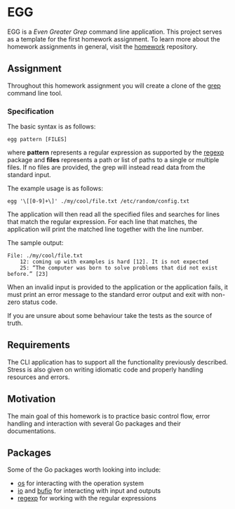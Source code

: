 # EGG

EGG is a _Even Greater Grep_ command line application.
This project serves as a template for the first homework assignment.
To learn more about the homework assignments in general, visit
the [homework](https://github.com/course-go/homework) repository.

## Assignment

Throughout this homework assignment you will create a clone of the
[grep](https://man7.org/linux/man-pages/man1/grep.1.html) command line tool.

### Specification

The basic syntax is as follows:

```shell
egg pattern [FILES]
```

where **pattern** represents a regular expression as supported by the
[regexp](https://pkg.go.dev/regexp) package and **files** represents a path
or list of paths to a single or multiple files. If no files are
provided, the grep will instead read data from the standard input.

The example usage is as follows:

```shell
egg '\[[0-9]+\]' ./my/cool/file.txt /etc/random/config.txt
```

The application will then read all the specified files and searches for lines
that match the regular expression. For each line that matches, the
application will print the matched line together with the line number.

The sample output:

```text
File: ./my/cool/file.txt
    12: coming up with examples is hard [12]. It is not expected
    25: “The computer was born to solve problems that did not exist before.” [23]
```

When an invalid input is provided to the application or the application
fails, it must print an error message to the standard error output and exit
with non-zero status code.

If you are unsure about some behaviour take the tests as the source of truth.

## Requirements

The CLI application has to support all the functionality previously
described. Stress is also given on writing idiomatic code and properly
handling resources and errors.

## Motivation

The main goal of this homework is to practice basic control flow, error
handling and interaction with several Go packages and their documentations.

## Packages

Some of the Go packages worth looking into include:

- [os](https://pkg.go.dev/os) for interacting with the operation system
- [io](https://pkg.go.dev/io) and [bufio](https://pkg.go.dev/bufio) for interacting
with input and outputs
- [regexp](https://pkg.go.dev/regexp) for working with the regular expressions
